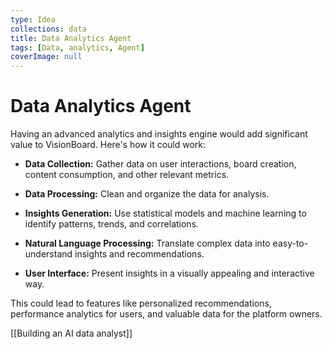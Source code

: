 ```yaml
---
type: Idea
collections: data
title: Data Analytics Agent
tags: [Data, analytics, Agent]
coverImage: null
---
```


# Data Analytics Agent

Having an advanced analytics and insights engine would add significant value to VisionBoard. Here's how it could work:

- **Data Collection:** Gather data on user interactions, board creation, content consumption, and other relevant metrics.

- **Data Processing:** Clean and organize the data for analysis.

- **Insights Generation:** Use statistical models and machine learning to identify patterns, trends, and correlations.

- **Natural Language Processing:** Translate complex data into easy-to-understand insights and recommendations.

- **User Interface:** Present insights in a visually appealing and interactive way.

This could lead to features like personalized recommendations, performance analytics for users, and valuable data for the platform owners.



[[Building an AI data analyst]]

